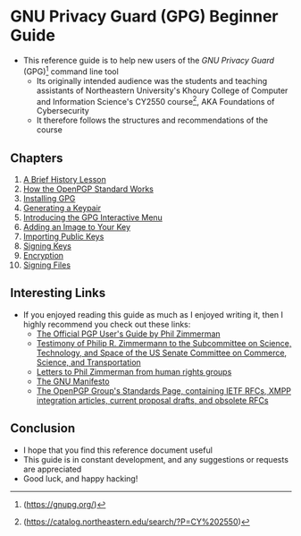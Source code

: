 # GNU Privacy Guard (GPG) Beginner Guide

* This reference guide is to help new users of the *GNU Privacy Guard* (GPG)[^1] command line tool
	* Its originally intended audience was the students and teaching assistants of Northeastern University's Khoury College of Computer and Information Science's CY2550 course[^2], AKA Foundations of Cybersecurity
	* It therefore follows the structures and recommendations of the course

## Chapters

1. [A Brief History Lesson](/content/01-HISTORY.md#a-brief-history-lesson)<br />
2. [How the OpenPGP Standard Works](/content/02-OPENPGP.md#how-the-openpgp-standard-works)<br />
3. [Installing GPG](/content/03-INSTALL.md#installing-gpg)<br />
4. [Generating a Keypair](/content/04-GENERATE.md#generating-a-keypair)<br />
5. [Introducing the GPG Interactive Menu](/content/05-INTERACTIVE.md#introducing-the-gpg-interactive-menu)<br />
6. [Adding an Image to Your Key](/content/06-IMAGE.md#adding-an-image-to-your-key)<br />
7. [Importing Public Keys](content/07-IMPORT.md#importing-public-keys)<br />
8. [Signing Keys](/content/08-SIGNKEYS.md#signing-keys)<br />
9. [Encryption](/content/09-ENCRYPT.md#encryption-and-decryption)<br />
10. [Signing Files](/content/10-SIGNFILES.md#signing-files)<br />

## Interesting Links

* If you enjoyed reading this guide as much as I enjoyed writing it, then I highly recommend you check out these links:
	* [The Official PGP User's Guide by Phil Zimmerman](https://archive.org/details/officialpgpusers0000zimm)
	* [Testimony of Philip R. Zimmermann to the Subcommittee on Science, Technology, and Space of the US Senate Committee on Commerce, Science, and Transportation](https://philzimmermann.com/EN/testimony/index.html)
	* [Letters to Phil Zimmerman from human rights groups](https://philzimmermann.com/EN/letters/index.html)
	* [The GNU Manifesto](https://www.gnu.org/gnu/manifesto.html)
	* [The OpenPGP Group's Standards Page, containing IETF RFCs, XMPP integration articles, current proposal drafts, and obsolete RFCs](https://www.openpgp.org/about/standard/)

## Conclusion

* I hope that you find this reference document useful
* This guide is in constant development, and any suggestions or requests are appreciated
* Good luck, and happy hacking!

[^1]:(https://gnupg.org/)
[^2]:(https://catalog.northeastern.edu/search/?P=CY%202550)
